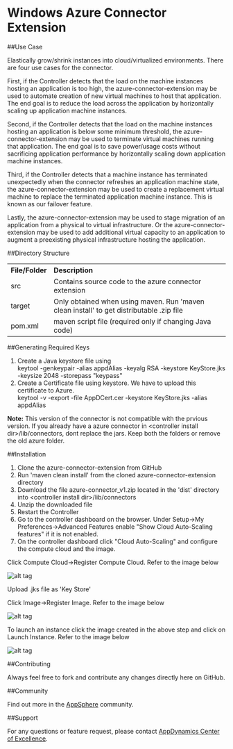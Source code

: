 Windows Azure Connector Extension
=================================

##Use Case

Elastically grow/shrink instances into cloud/virtualized environments. There are four use cases for the connector. 

First, if the Controller detects that the load on the machine instances hosting an application is too high, the azure-connector-extension may be used to automate creation of new virtual machines to host that application. The end goal is to reduce the load across the application by horizontally scaling up application machine instances.

Second, if the Controller detects that the load on the machine instances hosting an application is below some minimum threshold, the azure-connector-extension may be used to terminate virtual machines running that application. The end goal is to save power/usage costs without sacrificing application performance by horizontally scaling down application machine instances.

Third, if the Controller detects that a machine instance has terminated unexpectedly when the connector refreshes an application machine state, the azure-connector-extension may be used to create a replacement virtual machine to replace the terminated application machine instance. This is known as our failover feature.

Lastly, the azure-connector-extension may be used to stage migration of an application from a physical to virtual infrastructure. Or the azure-connector-extension may be used to add additional virtual capacity to an application to augment a preexisting physical infrastructure hosting the application.   

##Directory Structure

<table><tbody>
<tr>
<th align="left"> File/Folder </th>
<th align="left"> Description </th>
</tr>
<tr>
<td class='confluenceTd'> src </td>
<td class='confluenceTd'> Contains source code to the azure connector extension </td>
</tr>
<tr>
<td class='confluenceTd'> target </td>
<td class='confluenceTd'> Only obtained when using maven. Run 'maven clean install' to get distributable .zip file </td>
</tr>
<tr>
<td class='confluenceTd'> pom.xml </td>
<td class='confluenceTd'> maven script file (required only if changing Java code) </td>
</tr>
</tbody>
</table>

##Generating Required Keys

1. Create a Java keystore file using <br>
keytool -genkeypair -alias appdAlias -keyalg RSA -keystore KeyStore.jks -keysize 2048 -storepass "keypass"
2. Create a Certificate file using keystore. We have to upload this certificate to Azure.<br>
keytool -v -export -file AppDCert.cer -keystore KeyStore.jks -alias appdAlias

<b>Note:</b> This version of the connector is not compatible with the prvious version. If you already have a azure connector in \<controller install dir\>/lib/connectors, dont replace the jars. Keep both the folders or remove the old azure folder.

##Installation

1. Clone the azure-connector-extension from GitHub
2. Run 'maven clean install' from the cloned azure-connector-extension directory
3. Download the file azure-connector_v1.zip located in the 'dist' directory into \<controller install dir\>/lib/connectors
4. Unzip the downloaded file
5. Restart the Controller
6. Go to the controller dashboard on the browser. Under Setup->My Preferences->Advanced Features enable "Show Cloud Auto-Scaling features" if it is not enabled. 
7. On the controller dashboard click "Cloud Auto-Scaling" and configure the compute cloud and the image.

Click Compute Cloud->Register Compute Cloud. Refer to the image below

![alt tag](https://raw.github.com/Appdynamics/azure-connector-extension/master/azure_compute_cloud.png)

Upload .jks file as 'Key Store'

Click Image->Register Image. Refer to the image below

![alt tag](https://raw.github.com/Appdynamics/azure-connector-extension/master/azure_image.png)

To launch an instance click the image created in the above step and click on Launch Instance. Refer to the image below

![alt tag](https://raw.github.com/Appdynamics/azure-connector-extension/master/azure_launch_instance.png)

##Contributing

Always feel free to fork and contribute any changes directly here on GitHub.

##Community

Find out more in the [AppSphere](http://appsphere.appdynamics.com/t5/eXchange/Windows-Azure-Cloud-Connector-Extension/idi-p/5493) community.

##Support

For any questions or feature request, please contact [AppDynamics Center of Excellence](mailto:ace-request@appdynamics.com).

